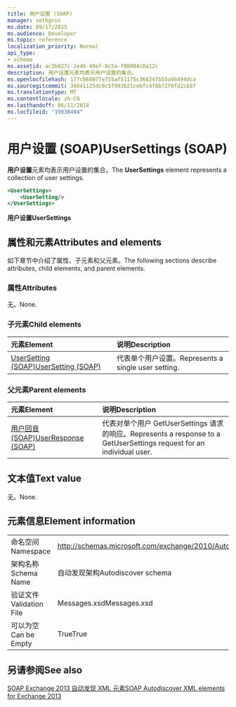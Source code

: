 ```yaml
---
title: 用户设置 (SOAP)
manager: sethgros
ms.date: 09/17/2015
ms.audience: Developer
ms.topic: reference
localization_priority: Normal
api_type:
- schema
ms.assetid: ac3b827c-2e46-49ef-8c5a-f88084c0a12c
description: 用户设置元素均表示用户设置的集合。
ms.openlocfilehash: 177c068077e755af51175c36824fb55a96494dca
ms.sourcegitcommit: 34041125dc8c5f993b21cebfc4f8b72f0fd2cb6f
ms.translationtype: MT
ms.contentlocale: zh-CN
ms.lasthandoff: 06/11/2018
ms.locfileid: "19838494"
---
```

# <a name="usersettings-soap"></a><span data-ttu-id="acebb-103">用户设置 (SOAP)</span><span class="sxs-lookup"><span data-stu-id="acebb-103">UserSettings (SOAP)</span></span>

<span data-ttu-id="acebb-104">**用户设置**元素均表示用户设置的集合。</span><span class="sxs-lookup"><span data-stu-id="acebb-104">The **UserSettings** element represents a collection of user settings.</span></span> 
  
```XML
<UserSettings>
    <UserSetting/>
</UserSettings>
```

 <span data-ttu-id="acebb-105">**用户设置**</span><span class="sxs-lookup"><span data-stu-id="acebb-105">**UserSettings**</span></span>
## <a name="attributes-and-elements"></a><span data-ttu-id="acebb-106">属性和元素</span><span class="sxs-lookup"><span data-stu-id="acebb-106">Attributes and elements</span></span>

<span data-ttu-id="acebb-107">如下章节中介绍了属性、子元素和父元素。</span><span class="sxs-lookup"><span data-stu-id="acebb-107">The following sections describe attributes, child elements, and parent elements.</span></span>
  
### <a name="attributes"></a><span data-ttu-id="acebb-108">属性</span><span class="sxs-lookup"><span data-stu-id="acebb-108">Attributes</span></span>

<span data-ttu-id="acebb-109">无。</span><span class="sxs-lookup"><span data-stu-id="acebb-109">None.</span></span>
  
### <a name="child-elements"></a><span data-ttu-id="acebb-110">子元素</span><span class="sxs-lookup"><span data-stu-id="acebb-110">Child elements</span></span>

|<span data-ttu-id="acebb-111">**元素**</span><span class="sxs-lookup"><span data-stu-id="acebb-111">**Element**</span></span>|<span data-ttu-id="acebb-112">**说明**</span><span class="sxs-lookup"><span data-stu-id="acebb-112">**Description**</span></span>|
|:-----|:-----|
|[<span data-ttu-id="acebb-113">UserSetting (SOAP)</span><span class="sxs-lookup"><span data-stu-id="acebb-113">UserSetting (SOAP)</span></span>](usersetting-soap.md) <br/> |<span data-ttu-id="acebb-114">代表单个用户设置。</span><span class="sxs-lookup"><span data-stu-id="acebb-114">Represents a single user setting.</span></span>  <br/> |
   
### <a name="parent-elements"></a><span data-ttu-id="acebb-115">父元素</span><span class="sxs-lookup"><span data-stu-id="acebb-115">Parent elements</span></span>

|<span data-ttu-id="acebb-116">**元素**</span><span class="sxs-lookup"><span data-stu-id="acebb-116">**Element**</span></span>|<span data-ttu-id="acebb-117">**说明**</span><span class="sxs-lookup"><span data-stu-id="acebb-117">**Description**</span></span>|
|:-----|:-----|
|[<span data-ttu-id="acebb-118">用户回音 (SOAP)</span><span class="sxs-lookup"><span data-stu-id="acebb-118">UserResponse (SOAP)</span></span>](userresponse-soap.md) <br/> |<span data-ttu-id="acebb-119">代表对单个用户 GetUserSettings 请求的响应。</span><span class="sxs-lookup"><span data-stu-id="acebb-119">Represents a response to a GetUserSettings request for an individual user.</span></span>  <br/> |
   
## <a name="text-value"></a><span data-ttu-id="acebb-120">文本值</span><span class="sxs-lookup"><span data-stu-id="acebb-120">Text value</span></span>

<span data-ttu-id="acebb-121">无。</span><span class="sxs-lookup"><span data-stu-id="acebb-121">None.</span></span>
  
## <a name="element-information"></a><span data-ttu-id="acebb-122">元素信息</span><span class="sxs-lookup"><span data-stu-id="acebb-122">Element information</span></span>

|||
|:-----|:-----|
|<span data-ttu-id="acebb-123">命名空间</span><span class="sxs-lookup"><span data-stu-id="acebb-123">Namespace</span></span>  <br/> |http://schemas.microsoft.com/exchange/2010/Autodiscover  <br/> |
|<span data-ttu-id="acebb-124">架构名称</span><span class="sxs-lookup"><span data-stu-id="acebb-124">Schema Name</span></span>  <br/> |<span data-ttu-id="acebb-125">自动发现架构</span><span class="sxs-lookup"><span data-stu-id="acebb-125">Autodiscover schema</span></span>  <br/> |
|<span data-ttu-id="acebb-126">验证文件</span><span class="sxs-lookup"><span data-stu-id="acebb-126">Validation File</span></span>  <br/> |<span data-ttu-id="acebb-127">Messages.xsd</span><span class="sxs-lookup"><span data-stu-id="acebb-127">Messages.xsd</span></span>  <br/> |
|<span data-ttu-id="acebb-128">可以为空</span><span class="sxs-lookup"><span data-stu-id="acebb-128">Can be Empty</span></span>  <br/> |<span data-ttu-id="acebb-129">True</span><span class="sxs-lookup"><span data-stu-id="acebb-129">True</span></span>  <br/> |
   
## <a name="see-also"></a><span data-ttu-id="acebb-130">另请参阅</span><span class="sxs-lookup"><span data-stu-id="acebb-130">See also</span></span>



[<span data-ttu-id="acebb-131">SOAP Exchange 2013 自动发现 XML 元素</span><span class="sxs-lookup"><span data-stu-id="acebb-131">SOAP Autodiscover XML elements for Exchange 2013</span></span>](soap-autodiscover-xml-elements-for-exchange-2013.md)

